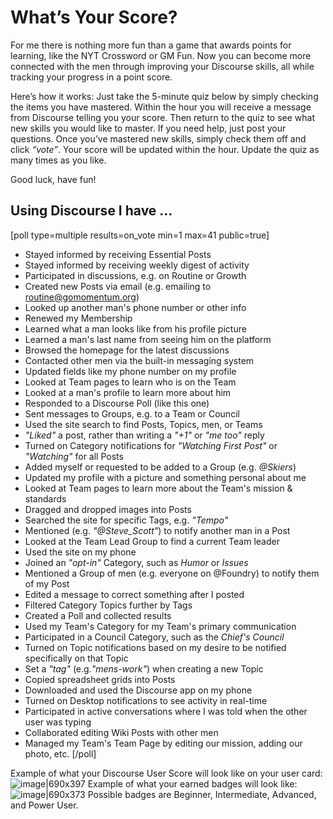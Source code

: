 # What’s Your Score?

For me there is nothing more fun than a game that awards points for learning, like the NYT Crossword or GM Fun. Now you can become more connected with the men through improving your Discourse skills, all while tracking your progress in a point score. 

Here’s how it works: Just take the 5-minute quiz below by simply checking the items you have mastered. Within the hour you will receive a message from Discourse telling you your score. Then return to the quiz to see what new skills you would like to master. If you need help, just post your questions. Once you’ve mastered new skills, simply check them off and click *“vote”*. Your score will be updated within the hour. Update the quiz as many times as you like.

Good luck, have fun!

## Using Discourse I have …

[poll type=multiple results=on_vote min=1 max=41 public=true]
* Stayed informed by receiving Essential Posts
* Stayed informed by receiving weekly digest of activity
* Participated in discussions, e.g. on Routine or Growth
* Created new Posts via email (e.g. emailing to routine@gomomentum.org)
* Looked up another man's phone number or other info
* Renewed my Membership
* Learned what a man looks like from his profile picture
* Learned a man's last name from seeing him on the platform
* Browsed the homepage for the latest discussions
* Contacted other men via the built-in messaging system
* Updated fields like my phone number on my profile
* Looked at Team pages to learn who is on the Team
* Looked at a man's profile to learn more about him
* Responded to a Discourse Poll (like this one)
* Sent messages to Groups, e.g. to a Team or Council
* Used the site search to find Posts, Topics, men, or Teams
* *"Liked"* a post, rather than writing a *"+1"* or *"me too"* reply
* Turned on Category notifications for *"Watching First Post"* or *"Watching"*  for all Posts
* Added myself or requested to be added to a Group (e.g. *@Skiers*)
* Updated my profile with a picture and something personal about me
* Looked at Team pages to learn more about the Team's mission & standards
* Dragged and dropped images into Posts
* Searched the site for specific Tags, e.g. *"Tempo"*
* Mentioned (e.g. *"@Steve_Scott"*) to notify another man in a Post
* Looked at the Team Lead Group to find a current Team leader
* Used the site on my phone
* Joined an *"opt-in"* Category, such as *Humor* or *Issues*
* Mentioned a Group of men (e.g. everyone on @Foundry) to notify them of my Post
* Edited a message to correct something after I posted
* Filtered Category Topics further by Tags
* Created a Poll and collected results
* Used my Team's Category for my Team's primary communication
* Participated in a Council Category, such as the *Chief's Council*
* Turned on Topic notifications based on my desire to be notified specifically on that Topic
* Set a *"tag"* (e.g.*"mens-work"*) when creating a new Topic
* Copied spreadsheet grids into Posts
* Downloaded and used the Discourse app on my phone
* Turned on Desktop notifications to see activity in real-time
* Participated in active conversations where I was told when the other user was typing
* Collaborated editing Wiki Posts with other men
* Managed my Team's Team Page by editing our mission, adding our photo, etc.
[/poll]

Example of what your Discourse User Score will look like on your user card:
![image|690x397](upload://dtn4nfQu2y8iNZsBWdYNVCvpJf5.jpeg) 
Example of what your earned badges will look like: 
![image|690x373](upload://hu8pFt4ehzFKFRc0N1VkUbN6NyE.png) 
Possible badges are Beginner, Intermediate, Advanced, and Power User.